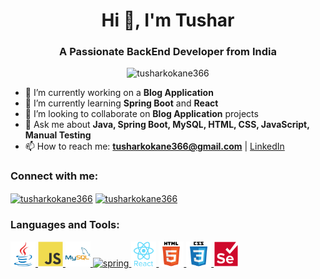 <h1 align="center">Hi 👋, I'm Tushar</h1>
<h3 align="center">A Passionate BackEnd Developer from India</h3>

<p align="center">
  <img src="https://komarev.com/ghpvc/?username=tusharkokane366&label=Profile%20views&color=0e75b6&style=flat" alt="tusharkokane366" />
</p>

- 🔭 I’m currently working on a **Blog Application**
- 🌱 I’m currently learning **Spring Boot** and **React**
- 👯 I’m looking to collaborate on **Blog Application** projects
- 💬 Ask me about **Java, Spring Boot, MySQL, HTML, CSS, JavaScript, Manual Testing**
- 📫 How to reach me: **tusharkokane366@gmail.com** | [LinkedIn](https://www.linkedin.com/in/tusharkokane366/)

<h3 align="left">Connect with me:</h3>
<p align="left">
  <a href="https://linkedin.com/in/tusharkokane366" target="blank"><img align="center" src="https://cdn.jsdelivr.net/npm/simple-icons@v3/icons/linkedin.svg" alt="tusharkokane366" height="30" width="40" /></a>
  <a href="mailto:tusharkokane366@gmail.com" target="blank"><img align="center" src="https://cdn.jsdelivr.net/npm/simple-icons@v3/icons/gmail.svg" alt="tusharkokane366" height="30" width="40" /></a>
</p>

<h3 align="left">Languages and Tools:</h3>
<p align="left">
  <a href="https://www.java.com" target="_blank" rel="noreferrer"> 
    <img src="https://raw.githubusercontent.com/devicons/devicon/master/icons/java/java-original.svg" alt="java" width="40" height="40"/> 
  </a> 
  <a href="https://developer.mozilla.org/en-US/docs/Web/JavaScript" target="_blank" rel="noreferrer"> 
    <img src="https://raw.githubusercontent.com/devicons/devicon/master/icons/javascript/javascript-original.svg" alt="javascript" width="40" height="40"/> 
  </a> 
  <a href="https://www.mysql.com/" target="_blank" rel="noreferrer"> 
    <img src="https://raw.githubusercontent.com/devicons/devicon/master/icons/mysql/mysql-original-wordmark.svg" alt="mysql" width="40" height="40"/> 
  </a> 
  <a href="https://spring.io/" target="_blank" rel="noreferrer"> 
    <img src="https://www.vectorlogo.zone/logos/springio/springio-icon.svg" alt="spring" width="40" height="40"/> 
  </a>
  <a href="https://reactjs.org/" target="_blank" rel="noreferrer"> 
    <img src="https://raw.githubusercontent.com/devicons/devicon/master/icons/react/react-original-wordmark.svg" alt="react" width="40" height="40"/> 
  </a>
  <a href="https://developer.mozilla.org/en-US/docs/Web/HTML" target="_blank" rel="noreferrer"> 
    <img src="https://raw.githubusercontent.com/devicons/devicon/master/icons/html5/html5-original-wordmark.svg" alt="html" width="40" height="40"/> 
  </a> 
  <a href="https://developer.mozilla.org/en-US/docs/Web/CSS" target="_blank" rel="noreferrer"> 
    <img src="https://raw.githubusercontent.com/devicons/devicon/master/icons/css3/css3-original-wordmark.svg" alt="css" width="40" height="40"/> 
  </a>
  <a href="https://www.selenium.dev/" target="_blank" rel="noreferrer"> 
    <img src="https://raw.githubusercontent.com/devicons/devicon/master/icons/selenium/selenium-original.svg" alt="selenium" width="40" height="40"/> 
  </a>
</p>
